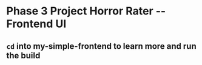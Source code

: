 # Phase 3 Project Horror Rater -- Frontend UI

## `cd` into my-simple-frontend to learn more and run the build ##